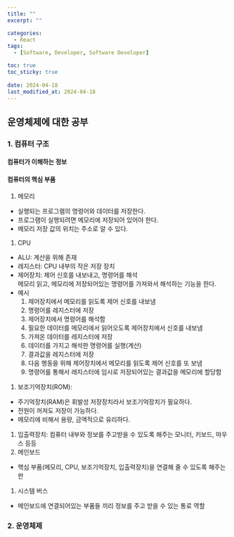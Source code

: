 ```yaml
---
title: ""
excerpt: ""

categories:
  - React
tags:
  - [Software, Developer, Software Developer]

toc: true
toc_sticky: true
 
date: 2024-04-18
last_modified_at: 2024-04-18
---
```


## 운영체제에 대한 공부

### 1. 컴퓨터 구조
#### 컴퓨터가 이해하는 정보
#### 컴퓨터의 핵심 부품
1. 메모리
  - 실행되는 프로그램의 명령어와 데이터를 저장한다.
  - 프로그램이 실행되려면 메모리에 저장되어 있어야 한다.
  - 메모리 저장 값의 위치는 주소로 알 수 있다.
1. CPU
  - ALU: 계산을 위해 존재
  - 레지스터: CPU 내부의 작은 저장 장치
  - 제어장치: 제어 신호를 내보내고, 명령어를 해석     
    메모리 읽고, 메모리에 저장되어있는 명령어를 가져와서 해석하는 기능을 한다.
  - 예시
    1. 제어장치에서 메모리를 읽도록 제어 신호를 내보냄
    1. 명령어를 레지스터에 저장
    1. 제어장치에서 명령어를 해석함
    1. 필요한 데이터를 메모리에서 읽어오도록 제어장치에서 신호를 내보냄
    1. 가져온 데이터를 레지스터에 저장
    1. 데이터를 가지고 해석한 명령어를 실행(계산)
    1. 결과값을 레지스터에 저장
    1. 다음 행동을 위해 제어장치에서 메모리를 읽도록 제어 신호를 또 보냄
    1. 명령어를 통해서 레지스터에 임시로 저장되어있는 결과값을 메모리에 할당함
1. 보조기억장치(ROM):
  - 주기억장치(RAM)은 휘발성 저장장치라서 보조기억장치가 필요하다.
  - 전원이 꺼져도 저장이 가능하다.
  - 메모리에 비해서 용량, 금액적으로 유리하다.
1. 입출력장치: 컴퓨터 내부와 정보를 주고받을 수 있도록 해주는 모니터, 키보드, 마우스 등등
1. 메인보드
  - 핵심 부품(메모리, CPU, 보조기억장치, 입출력장치)을 연결해 줄 수 있도록 해주는 판
1. 시스템 버스
  - 메인보드에 연결되어있는 부품들 끼리 정보를 주고 받을 수 있는 통로 역할
### 2. 운영체제